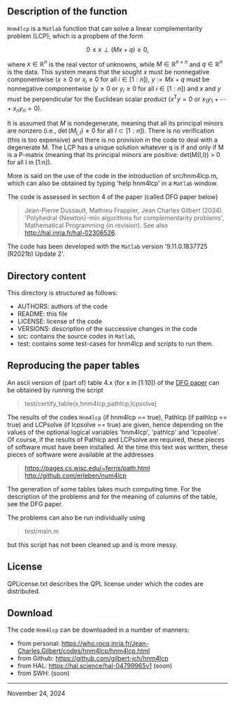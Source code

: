 ## Description of the function

`Hnm4lcp` is a `Matlab` function that can solve a linear complementarity
problem (LCP), which is a propbem of the form

$$
0 \leq x \perp (Mx+q) \geq 0,
$$

where $x \in \mathbb{R}^n$ is the real vector of unknowns, while $M \in
\mathbb{R}^{n\times n}$ and $q \in \mathbb{R}^n$ is the data. This
system means that the sought $x$ must be nonnegative componentwise ($x
\geq 0$ or $x_i\geq0$ for all $i\in[1:n]$), $y := Mx+q$ must be
nonnegative componentwise ($y \geq 0$ or $y_i\geq0$ for all $i\in[1:n]$)
and $x$ and $y$ must be perpendicular for the Euclidean scalar product
($x^\mathsf{T}y = 0$ or $x_1y_1+\cdots+x_ny_n=0$).

It is assumed that $M$ is nondegenerate, meaning that all its principal
minors are nonzero (i.e., $\det(M_{I,I}) \ne 0$ for all $I\subset
[1:n]$). There is no verification (this is too expensive) and there is
no provision in the code to deal with a degenerate M. The LCP has a
unique solution whatever q is if and only if M is a P-matrix (meaning
that its principal minors are positive: det(M(I,I)) > 0 for all I in
[1:n]).

More is said on the use of the code in the introduction of
src/hnm4lcp.m, which can also be obtained by typing 'help hnm4lcp' in a
`Matlab` window.

The code is assessed in section 4 of the paper (called DFG paper below)

>  Jean-Pierre Dussault, Mathieu Frappier, Jean Charles Gilbert (2024).
   'Polyhedral {Newton}-min algorithms for complementarity problems',
   Mathematical Programming (in revision). See also
   http://hal.inria.fr/hal-02306526.

The code has been developed with the `Matlab` version '9.11.0.1837725
(R2021b) Update 2'.


## Directory content

This directory is structured as follows:
- AUTHORS: authors of the code
- README: this file
- LICENSE: license of the code
- VERSIONS: description of the successive changes in the code
- src: contains the source codes in `Matlab`,
- test: contains some test-cases for hnm4lcp and scripts to run them.


## Reproducing the paper tables

An ascii version of (part of) table 4.x (for x in [1:10]) of the [DFG
paper](http://hal.inria.fr/hal-02306526) can be obtained by running the
script

>  test/certify_table(x,hnm4lcp,pathlcp,lcpsolve)

The results of the codes `Hnm4lcp` (if hnm4lcp == true), Pathlcp (if
pathlcp == true) and LCPsolve (if lcpsolve == true) are given, hence
depending on the values of the optional logical variables 'hnm4lcp',
'pathlcp' and 'lcpsolve'. Of course, if the results of Pathlcp and
LCPsolve are required, these pieces of software must have been
installed. At the time this text was written, these pieces of software
were available at the addresses

>  https://pages.cs.wisc.edu/~ferris/path.html
>  http://github.com/erleben/num4lcp

The generation of some tables takes much computing time. For the
description of the problems and for the meaning of columns of the table,
see the DFG paper.

The problems can also be run individually using

>  test/main.m

but this script has not been cleaned up and is more messy.


## License

QPLicense.txt describes the QPL license under which the codes are
distributed.


## Download

The code `Hnm4lcp` can be downloaded in a number of manners:
- from personal: https://who.rocq.inria.fr/Jean-Charles.Gilbert/codes/hnm4lcp/hnm4lcp.html
- from Github:   https://github.com/gilbert-jch/hnm4lcp
- from HAL:      https://hal.science/hal-04799965v1 (soon)
- from SWH:      (soon)

------------------------------------------------------------------------

November 24, 2024
